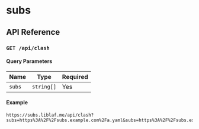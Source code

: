 # subs

## API Reference

### `GET /api/clash`

#### Query Parameters

| Name   | Type       | Required |
| ------ | ---------- | -------- |
| `subs` | `string[]` | Yes      |

#### Example

```
https://subs.liblaf.me/api/clash?subs=https%3A%2F%2Fsubs.example.com%2Fa.yaml&subs=https%3A%2F%2Fsubs.example.com%2Fb.yaml
```
